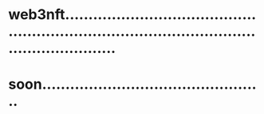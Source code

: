 # web3nft.....................................................................................................................
# soon................................................
